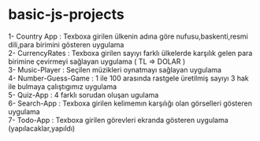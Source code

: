 # basic-js-projects
 1- Country App : Texboxa girilen ülkenin adına göre nufusu,baskenti,resmi dili,para birimini gösteren uygulama <br>
 2- CurrencyRates : Texboxa girilen sayıyı farklı ülkelerde karşılık gelen para birimine çevirmeyi sağlayan uygulama ( TL => DOLAR ) <br>
 3- Music-Player : Seçilen müzikleri oynatmayı sağlayan uygulama <br>
 4- Number-Guess-Game : 1 ile 100 arasında rastgele üretilmiş sayıyı 3 hak ile bulmaya çalıştıgımız uygulama <br>
 5- Quiz-App : 4 farklı sorudan oluşan ugulama <br>
 6- Search-App : Texboxa girilen kelimemın karşılığı olan görselleri gösteren uygulama <br>
 7- Todo-App :  Texboxa girilen görevleri ekranda gösteren uygulama (yapılacaklar,yapıldı)
